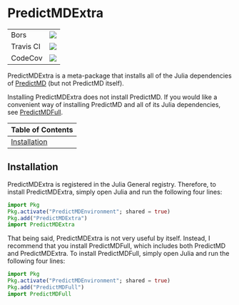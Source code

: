 # PredictMDExtra

<table>
    <tbody>
        <tr>
            <td>Bors</td>
            <td>
            <a href="https://bors.tech">
            <img
            src="https://bors.tech/images/badge_small.svg"/>
            </a></td>
        </tr>
        <tr>
            <td>Travis CI</td>
            <td>
            <a href="https://travis-ci.org/bcbi/PredictMDExtra.jl/branches">
            <img
            src=
            "https://travis-ci.org/bcbi/PredictMDExtra.jl.svg?branch=master"
            /></a></td>
        </tr>
        <tr>
            <td>CodeCov</td>
            <td>
            <a
        href="https://codecov.io/gh/bcbi/PredictMDExtra.jl/branch/master">
            <img
            src=
"https://codecov.io/gh/bcbi/PredictMDExtra.jl/branch/master/graph/badge.svg"
            /></a></td>
        </tr>
    </tbody>
</table>

PredictMDExtra is a meta-package that installs all of the Julia dependencies
of [PredictMD](https://predictmd.net) (but not PredictMD itself).

Installing PredictMDExtra does not install PredictMD. If you would like a
convenient way of installing PredictMD and all of its Julia dependencies,
see [PredictMDFull](https://github.com/bcbi/PredictMDFull.jl).

| Table of Contents |
| ----------------- |
| [Installation](#installation) |

## Installation

PredictMDExtra is registered in the Julia General registry. Therefore, to
install PredictMDExtra, simply open Julia and run the following four lines:
```julia
import Pkg
Pkg.activate("PredictMDEnvironment"; shared = true)
Pkg.add("PredictMDExtra")
import PredictMDExtra
```

That being said, PredictMDExtra is not very useful by itself. Instead, I
recommend that you install PredictMDFull, which includes both PredictMD and
PredictMDExtra. To install PredictMDFull, simply open Julia and run the
following four lines:
```julia
import Pkg
Pkg.activate("PredictMDEnvironment"; shared = true)
Pkg.add("PredictMDFull")
import PredictMDFull
```
